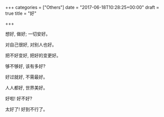 +++
categories = ["Others"]
date = "2017-06-18T10:28:25+00:00"
draft = true
title = "好"

+++


想好, 做好; 一切安好。

对自己很好, 对别人也好。

把不好变好, 把好的变更好。

够不够好, 该有多好?

好过就好, 不需最好。

人人都好, 世界美好。

好啦! 好不好?

太好了! 好到不行了。